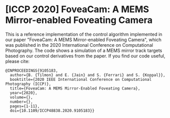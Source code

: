 # [ICCP 2020] FoveaCam: A MEMS Mirror-enabled Foveating Camera
This is a reference implementation of the control algorithm implemented in our paper "FoveaCam: A MEMS Mirror-enabled Foveating Camera", which was published in the 2020 International Conference on Computational Photography. The code shows a simulation of a MEMS mirror track targets based on our control derivatives from the paper. If you find our code useful, please cite:

```
@INPROCEEDINGS{9105183,
  author={B. {Tilmon} and E. {Jain} and S. {Ferrari} and S. {Koppal}},
  booktitle={2020 IEEE International Conference on Computational Photography (ICCP)}, 
  title={FoveaCam: A MEMS Mirror-Enabled Foveating Camera}, 
  year={2020},
  volume={},
  number={},
  pages={1-11},
  doi={10.1109/ICCP48838.2020.9105183}}
```

